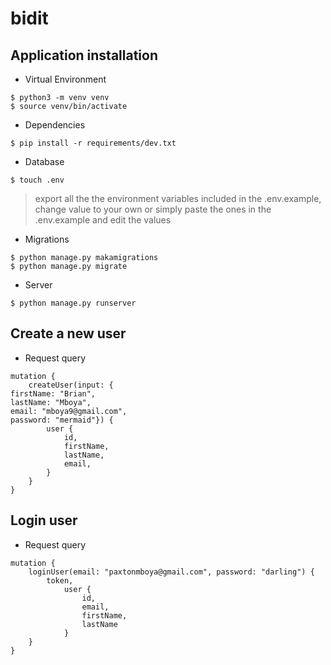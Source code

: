 # bidit

## Application installation

- Virtual Environment

```
$ python3 -m venv venv
$ source venv/bin/activate
```

- Dependencies

```
$ pip install -r requirements/dev.txt
```

- Database

```
$ touch .env
```
> export all the the environment variables included in the .env.example, change value to your own
> or simply paste the ones in the .env.example and edit the values

- Migrations

```
$ python manage.py makamigrations
$ python manage.py migrate
```

- Server

```
$ python manage.py runserver
```

## Create a new user

- Request query

```
mutation {
    createUser(input: {
firstName: "Brian",
lastName: "Mboya",
email: "mboya9@gmail.com",
password: "mermaid"}) {
        user {
            id,
            firstName,
            lastName,
            email,
        }
    }
}
```

## Login user

- Request query

```
mutation {
    loginUser(email: "paxtonmboya@gmail.com", password: "darling") {
        token,
            user {
                id,
                email,
                firstName,
                lastName
            }
    }
}

```

